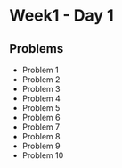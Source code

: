 # Week1 - Day 1

## Problems
- Problem 1
- Problem 2
- Problem 3
- Problem 4
- Problem 5
- Problem 6
- Problem 7
- Problem 8
- Problem 9
- Problem 10
